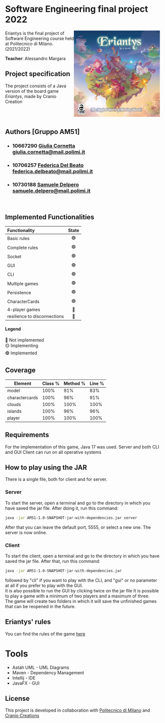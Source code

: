 # Software Engineering final project 2022 
<img src="https://github.com/saamur/ingsw2022-AM51/blob/6af32eef33b6b3f73380fdf564e193114849fa67/src/main/resources/png/logo_eriantys.png" width=280px height=280px align="right" />
Eriantys is the final project of Software Engineering course held
at Politecnico di Milano. (2021/2022)


**Teacher**: Alessandro Margara

## Project specification
The project consists of a Java version of the board game *Eriantys*, made by Cranio Creation

<br>
<br>


## Authors [Gruppo AM51]
- ###  10667290 [Giulia Cornetta](https://github.com/giuCornetta)<br>giulia.cornetta@mail.polimi.it
- ### 10706257 [Federica Del Beato](https://github.com/FedericaDelBeato)<br>federica.delbeato@mail.polimi.it
- ### 10730188 [Samuele Delpero](https://github.com/saamur)<br> samuele.delpero@mail.polimi.it
<br>




## Implemented Functionalities
| Functionality                    | State  |
|:---------------------------------|:------:|
| Basic rules                      |   🟢  |
| Complete rules                   |   🟢  |
| Socket                           |   🟢  |
| GUI                              |   🟢  |
| CLI                              |   🟢  |
| Multiple games                   |   🟢  |
| Persistence                      |   🟢  |
| CharacterCards                   |   🟢  |
| 4-player games                   |   🔴  |
| resilience to disconnections     |   🔴  |


#### Legend
🔴 Not implemented<br>
🟡 Implementing<br>
🟢 Implemented<br>

## Coverage
| Element         | Class % | Method % | Line % | 
|-----------------|---------|----------|--------|
| model           |   100%  |    91%   |   83%  | 
| charactercards  |   100%  |    96%   |   91%  |
| clouds          |   100%  |   100%   |  100%  | 
| islands         |   100%  |    96%   |   96%  | 
| player          |   100%  |   100%   |  100%  |

## Requirements
For the implementation of this game, Java 17 was used.
Server and both CLI and GUI Client can run on all operative systems

## How to play using the JAR
There is a single file, both for client and for server.
### Server
To start the server, open a terminal and go to the directory in which you have saved the jar file. After doing it, run this command:<br>
```sh
java -jar AM51-1.0-SNAPSHOT-jar-with-dependencies.jar server
```
After that you can leave the default port, 5555, or select a new one.
The server is now online.
<br>
### Client
To start the client, open a terminal and go to the directory in which you have saved the jar file. After that, run this command:<br>
```sh
java -jar AM51-1.0-SNAPSHOT-jar-with-dependencies.jar
```
followed by "cli" if you want to play with the CLI, and "gui" or no parameter at all if you prefer to play with the GUI.
<br>
It is also possible to run the GUI by clicking twice on the jar file
It is possible to play a game with a minimum of two players and a maximum of three.<br>
The game will create two folders in which it will save the unfinished games that can be reopened in the future.
## Eriantys' rules 
You can find the rules of the game [here](https://craniointernational.com/2021/wp-content/uploads/2021/06/Eriantys_rules_small.pdf)

# Tools
* Astah UML - UML Diagrams
* Maven - Dependency Management
* Intellij - IDE
* JavaFX - GUI

## License
This project is developed in collaboration with [Politecnico di Milano](https://www.polimi.it/) and [Cranio Creations](https://www.craniocreations.it/)

